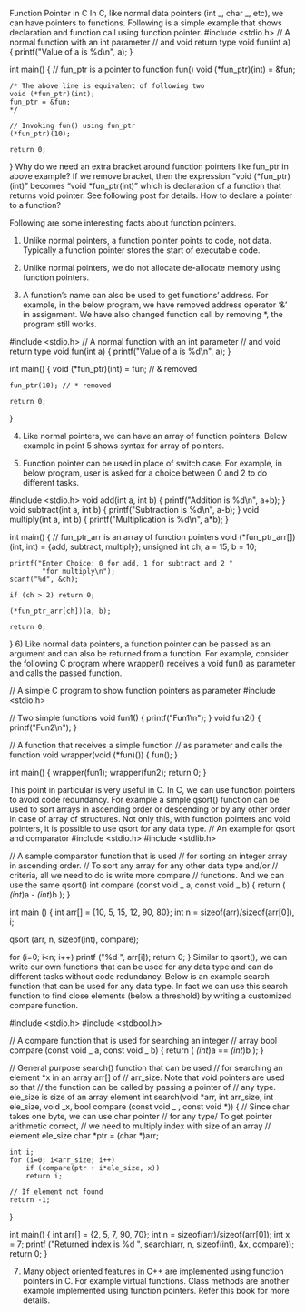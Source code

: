 Function Pointer in C
In C, like normal data pointers (int _, char _, etc), we can have pointers to functions. Following is a simple example that shows declaration and function call using function pointer.
#include <stdio.h>
// A normal function with an int parameter
// and void return type
void fun(int a)
{
printf("Value of a is %d\n", a);
}

int main()
{
// fun_ptr is a pointer to function fun()
void (\*fun_ptr)(int) = &fun;

    /* The above line is equivalent of following two
    void (*fun_ptr)(int);
    fun_ptr = &fun;
    */

    // Invoking fun() using fun_ptr
    (*fun_ptr)(10);

    return 0;

}
Why do we need an extra bracket around function pointers like fun_ptr in above example?
If we remove bracket, then the expression “void (*fun_ptr)(int)” becomes “void *fun_ptr(int)” which is declaration of a function that returns void pointer. See following post for details.
How to declare a pointer to a function?

Following are some interesting facts about function pointers.

1. Unlike normal pointers, a function pointer points to code, not data. Typically a function pointer stores the start of executable code.

2) Unlike normal pointers, we do not allocate de-allocate memory using function pointers.

3) A function’s name can also be used to get functions’ address. For example, in the below program, we have removed address operator ‘&’ in assignment. We have also changed function call by removing \*, the program still works.

#include <stdio.h>
// A normal function with an int parameter
// and void return type
void fun(int a)
{
printf("Value of a is %d\n", a);
}

int main()
{
void (\*fun_ptr)(int) = fun; // & removed

    fun_ptr(10); // * removed

    return 0;

}

4. Like normal pointers, we can have an array of function pointers. Below example in point 5 shows syntax for array of pointers.

5. Function pointer can be used in place of switch case. For example, in below program, user is asked for a choice between 0 and 2 to do different tasks.

#include <stdio.h>
void add(int a, int b)
{
printf("Addition is %d\n", a+b);
}
void subtract(int a, int b)
{
printf("Subtraction is %d\n", a-b);
}
void multiply(int a, int b)
{
printf("Multiplication is %d\n", a\*b);
}

int main()
{
// fun_ptr_arr is an array of function pointers
void (\*fun_ptr_arr[])(int, int) = {add, subtract, multiply};
unsigned int ch, a = 15, b = 10;

    printf("Enter Choice: 0 for add, 1 for subtract and 2 "
    		"for multiply\n");
    scanf("%d", &ch);

    if (ch > 2) return 0;

    (*fun_ptr_arr[ch])(a, b);

    return 0;

} 6) Like normal data pointers, a function pointer can be passed as an argument and can also be returned from a function.
For example, consider the following C program where wrapper() receives a void fun() as parameter and calls the passed function.

// A simple C program to show function pointers as parameter
#include <stdio.h>

// Two simple functions
void fun1() { printf("Fun1\n"); }
void fun2() { printf("Fun2\n"); }

// A function that receives a simple function
// as parameter and calls the function
void wrapper(void (\*fun)())
{
fun();
}

int main()
{
wrapper(fun1);
wrapper(fun2);
return 0;
}

This point in particular is very useful in C. In C, we can use function pointers to avoid code redundancy. For example a simple qsort() function can be used to sort arrays in ascending order or descending or by any other order in case of array of structures. Not only this, with function pointers and void pointers, it is possible to use qsort for any data type.
// An example for qsort and comparator
#include <stdio.h>
#include <stdlib.h>

// A sample comparator function that is used
// for sorting an integer array in ascending order.
// To sort any array for any other data type and/or
// criteria, all we need to do is write more compare
// functions. And we can use the same qsort()
int compare (const void _ a, const void _ b)
{
return ( _(int_)a - _(int_)b );
}

int main ()
{
int arr[] = {10, 5, 15, 12, 90, 80};
int n = sizeof(arr)/sizeof(arr[0]), i;

qsort (arr, n, sizeof(int), compare);

for (i=0; i<n; i++)
printf ("%d ", arr[i]);
return 0;
}
Similar to qsort(), we can write our own functions that can be used for any data type and can do different tasks without code redundancy. Below is an example search function that can be used for any data type. In fact we can use this search function to find close elements (below a threshold) by writing a customized compare function.

#include <stdio.h>
#include <stdbool.h>

// A compare function that is used for searching an integer
// array
bool compare (const void _ a, const void _ b)
{
return ( _(int_)a == _(int_)b );
}

// General purpose search() function that can be used
// for searching an element *x in an array arr[] of
// arr_size. Note that void pointers are used so that
// the function can be called by passing a pointer of
// any type. ele_size is size of an array element
int search(void *arr, int arr_size, int ele_size, void _x,
bool compare (const void _ , const void *))
{
// Since char takes one byte, we can use char pointer
// for any type/ To get pointer arithmetic correct,
// we need to multiply index with size of an array
// element ele_size
char *ptr = (char \*)arr;

    int i;
    for (i=0; i<arr_size; i++)
    	if (compare(ptr + i*ele_size, x))
    	return i;

    // If element not found
    return -1;

}

int main()
{
int arr[] = {2, 5, 7, 90, 70};
int n = sizeof(arr)/sizeof(arr[0]);
int x = 7;
printf ("Returned index is %d ", search(arr, n,
sizeof(int), &x, compare));
return 0;
}

7. Many object oriented features in C++ are implemented using function pointers in C. For example virtual functions. Class methods are another example implemented using function pointers. Refer this book for more details.
